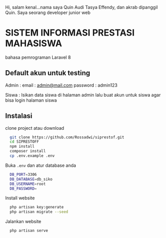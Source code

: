 Hi, salam kenal...nama saya Quin Audi Tasya Effendy, dan akrab dipanggil Quin. Saya seorang developer junior web

SISTEM INFORMASI PRESTASI MAHASISWA
==================================
bahasa pemrograman Laravel 8
## Default akun untuk testing

Admin : 
email : admin@mail.com
password : admin123

Siswa :
Isikan data siswa di halaman admin lalu buat akun untuk siswa agar bisa login halaman siswa


## Instalasi

clone project atau download

```bash
  git clone https://github.com/Rossadwi/siprestof.git
  cd SIPRESTOFF
  npm install
  composer install
  cp .env.example .env
```

Buka `.env` dan atur database anda
```bash
  DB_PORT=3306
  DB_DATABASE=db_siko
  DB_USERNAME=root
  DB_PASSWORD=
```

Install website
```bash
  php artisan key:generate
  php artisan migrate --seed
```

Jalankan website
```bash
  php artisan serve
```
